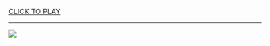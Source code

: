 
<a href="https://premium76.site?title=snake_google_games&ref=12M">CLICK TO PLAY</a></h3>
<hr>

<a href="https://premium76.site?title=snake_google_games&ref=12M"><img src="https://clearcache.store/games.png"></a>


